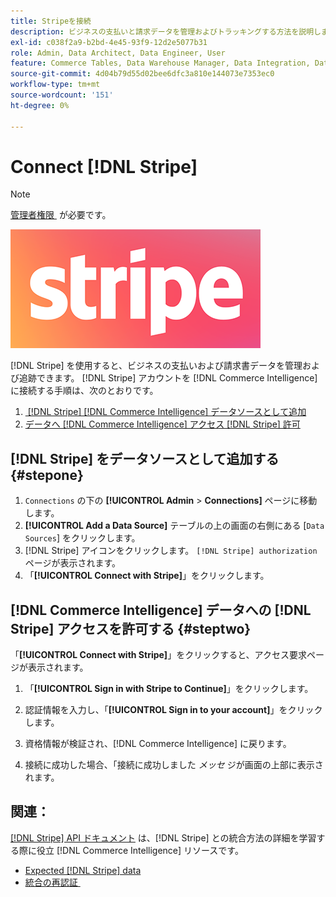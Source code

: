 ```yaml
---
title: Stripeを接続
description: ビジネスの支払いと請求データを管理およびトラッキングする方法を説明します。
exl-id: c038f2a9-b2bd-4e45-93f9-12d2e5077b31
role: Admin, Data Architect, Data Engineer, User
feature: Commerce Tables, Data Warehouse Manager, Data Integration, Data Import/Export
source-git-commit: 4d04b79d55d02bee6dfc3a810e144073e7353ec0
workflow-type: tm+mt
source-wordcount: '151'
ht-degree: 0%

---
```


# Connect [!DNL Stripe]

>[!NOTE]
>
>[&#x200B; 管理者権限 &#x200B;](../../../administrator/user-management/user-management.md) が必要です。

![Stripe ロゴ &#x200B;](../../../assets/stripe-logo.png)

[!DNL Stripe] を使用すると、ビジネスの支払いおよび請求書データを管理および追跡できます。 [!DNL Stripe] アカウントを [!DNL Commerce Intelligence] に接続する手順は、次のとおりです。

1. [&#x200B; [!DNL Stripe]  [!DNL Commerce Intelligence] データソースとして追加](#stepone)
1. [データへ  [!DNL Commerce Intelligence]  アクセス  [!DNL Stripe]  許可](#steptwo)

## [!DNL Stripe] をデータソースとして追加する {#stepone}

1. `Connections` の下の **[!UICONTROL Admin** > **Connections]** ページに移動します。
1. **[!UICONTROL Add a Data Source]** テーブルの上の画面の右側にある [`Data Sources`] をクリックします。
1. [!DNL Stripe] アイコンをクリックします。 `[!DNL Stripe] authorization` ページが表示されます。
1. 「**[!UICONTROL Connect with Stripe]**」をクリックします。

## [!DNL Commerce Intelligence] データへの [!DNL Stripe] アクセスを許可する {#steptwo}

「**[!UICONTROL Connect with Stripe]**」をクリックすると、アクセス要求ページが表示されます。

1. 「**[!UICONTROL Sign in with Stripe to Continue]**」をクリックします。

1. 認証情報を入力し、「**[!UICONTROL Sign in to your account]**」をクリックします。

1. 資格情報が検証され、[!DNL Commerce Intelligence] に戻ります。

1. 接続に成功した場合、「接続に成功しました *メッセ* ジが画面の上部に表示されます。

## 関連：

[[!DNL Stripe] API ドキュメント &#x200B;](https://stripe.com/docs/api) は、[!DNL Stripe] との統合方法の詳細を学習する際に役立 [!DNL Commerce Intelligence] リソースです。

* [Expected [!DNL Stripe] data](../integrations/stripe-data.md)
* [&#x200B; 統合の再認証 &#x200B;](https://experienceleague.adobe.com/docs/commerce-knowledge-base/kb/how-to/mbi-reauthenticating-integrations.html)
